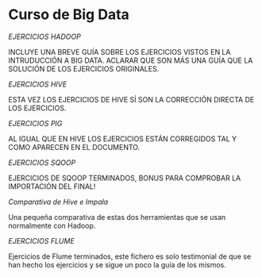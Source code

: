 # Curso de Big Data

*EJERCICIOS HADOOP*

INCLUYE UNA BREVE GUÍA SOBRE LOS EJERCICIOS VISTOS EN LA INTRUDUCCIÓN A BIG DATA.
ACLARAR QUE SON MÁS UNA GUÍA QUE LA SOLUCIÓN DE LOS EJERCICIOS ORIGINALES.

*EJERCICIOS HIVE*

ESTA VEZ LOS EJERCICIOS DE HIVE SÍ SON LA CORRECCIÓN DIRECTA DE LOS EJERCICIOS.

*EJERCICIOS PIG*

AL IGUAL QUE EN HIVE LOS EJERCICIOS ESTÁN CORREGIDOS TAL Y COMO APARECEN EN EL DOCUMENTO.

*EJERCICIOS SQOOP*

EJERCICIOS DE SQOOP TERMINADOS, BONUS PARA COMPROBAR LA IMPORTACIÓN DEL FINAL!

*Comparativa de Hive e Impala*

Una pequeña comparativa de estas dos herramientas que se usan normalmente con Hadoop.


*EJERCICIOS FLUME*

Ejercicios de Flume terminados, este fichero es solo testimonial de que se han hecho los ejercicios y se sigue un poco la guía de los mismos.


